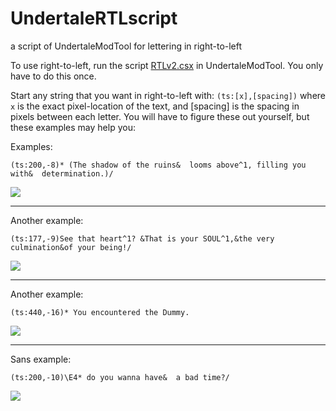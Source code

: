 # UndertaleRTLscript
a script of UndertaleModTool for lettering in right-to-left

To use right-to-left, run the script [RTLv2.csx](RTLv2.csx) in UndertaleModTool. You only have to do this once.


Start any string that you want in right-to-left with: `(ts:[x],[spacing])` where `x` is the exact pixel-location of the text, and [spacing] is the spacing in pixels between each letter. You will have to figure these out yourself, but these examples may help you:

Examples:

```
(ts:200,-8)* (The shadow of the ruins&  looms above^1, filling you with&  determination.)/
```
<img src ="https://i.imgur.com/GzLmY2S.png"/>

<hr>
Another example:

```
(ts:177,-9)See that heart^1? &That is your SOUL^1,&the very culmination&of your being!/
```
<img src = "https://i.imgur.com/tB5X3sB.png"/>

<hr>
Another example:

```
(ts:440,-16)* You encountered the Dummy.
```
<img src = "https://i.imgur.com/D9hC9Qm.png"/>

<hr>
Sans example:

```
(ts:200,-10)\E4* do you wanna have&  a bad time?/
```
<img src = "https://i.imgur.com/Ipv11hn.png"/>
